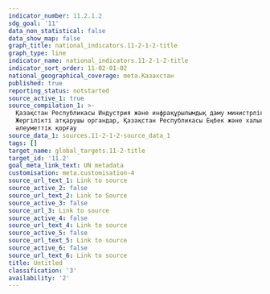 ```yaml
---
indicator_number: 11.2.1.2
sdg_goal: '11'
data_non_statistical: false
data_show_map: false
graph_title: national_indicators.11-2-1-2-title
graph_type: line
indicator_name: national_indicators.11-2-1-2-title
indicator_sort_order: 11-02-01-02
national_geographical_coverage: meta.Казахстан
published: true
reporting_status: notstarted
source_active_1: true
source_compilation_1: >-
  Қазақстан Республикасы Индустрия және инфрақұрылымдық даму министрлігі,
  Жергілікті атқарушы органдар, Қазақстан Республикасы Еңбек және халықты
  әлеуметтік қорғау
source_data_1: sources.11-2-1-2-source_data_1
tags: []
target_name: global_targets.11-2-title
target_id: '11.2'
goal_meta_link_text: UN metadata
customisation: meta.customisation-4
source_url_text_1: Link to source
source_active_2: false
source_url_text_2: Link to Source
source_active_3: false
source_url_3: Link to source
source_active_4: false
source_url_text_4: Link to source
source_active_5: false
source_url_text_5: Link to source
source_active_6: false
source_url_text_6: Link to source
title: Untitled
classification: '3'
availability: '2'
---
```

